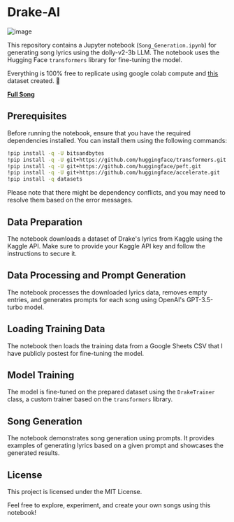 # Drake-AI

![image]({https://tinyurl.com/2p9ft7xf})


This repository contains a Jupyter notebook (`Song_Generation.ipynb`) for generating song lyrics using the dolly-v2-3b LLM. The notebook uses the Hugging Face `transformers` library for fine-tuning the model. 

Everything is 100% free to replicate using google colab compute and [this](https://docs.google.com/spreadsheets/d/e/2PACX-1vTjn49YWFG5pzoXyw7f4IU2TXw0vu0pCjHWc3k9qbd9MSADgr4SoGTljMKPblRWYo9xsAjOXD7ytUff/pub?output=csv) dataset created. 💯

**[Full Song](https://youtu.be/LeKcMHyd0m0)**

## Prerequisites

Before running the notebook, ensure that you have the required dependencies installed. You can install them using the following commands:

```bash
!pip install -q -U bitsandbytes
!pip install -q -U git+https://github.com/huggingface/transformers.git
!pip install -q -U git+https://github.com/huggingface/peft.git
!pip install -q -U git+https://github.com/huggingface/accelerate.git
!pip install -q datasets
```

Please note that there might be dependency conflicts, and you may need to resolve them based on the error messages.

## Data Preparation

The notebook downloads a dataset of Drake's lyrics from Kaggle using the Kaggle API. Make sure to provide your Kaggle API key and follow the instructions to secure it.

## Data Processing and Prompt Generation

The notebook processes the downloaded lyrics data, removes empty entries, and generates prompts for each song using OpenAI's GPT-3.5-turbo model.

## Loading Training Data

The notebook then loads the training data from a Google Sheets CSV that I have publicly postest for fine-tuning the model.

## Model Training

The model is fine-tuned on the prepared dataset using the `DrakeTrainer` class, a custom trainer based on the `transformers` library.

## Song Generation

The notebook demonstrates song generation using prompts. It provides examples of generating lyrics based on a given prompt and showcases the generated results.

## License

This project is licensed under the MIT License.

Feel free to explore, experiment, and create your own songs using this notebook!
